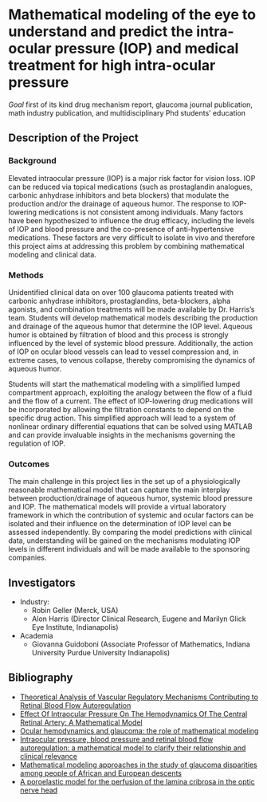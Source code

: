 Mathematical modeling of the eye to understand and predict the intra-ocular pressure (IOP) and medical treatment for high intra-ocular pressure
================================================================================


*Goal* first of its kind drug mechanism report, glaucoma journal publication,
math industry publication, and multidisciplinary Phd students’ education

Description of the Project
--------------------------

### Background ###

Elevated intraocular pressure (IOP) is a major risk factor for vision
loss. IOP can be reduced via topical medications (such as prostaglandin
analogues, carbonic anhydrase inhibitors and beta blockers) that modulate the
production and/or the drainage of aqueous humor. The response to IOP-lowering
medications is not consistent among individuals. Many factors have been
hypothesized to influence the drug efficacy, including the levels of IOP and
blood pressure and the co-presence of anti-hypertensive medications. These
factors are very difficult to isolate in vivo and therefore this project aims
at addressing this problem by combining mathematical modeling and clinical
data.

### Methods ###

Unidentified clinical data on over 100 glaucoma patients treated with
carbonic anhydrase inhibitors, prostaglandins, beta-blockers, alpha agonists,
and combination treatments will be made available by Dr. Harris’s
team. Students will develop mathematical models describing the production and
drainage of the aqueous humor that determine the IOP level. Aqueous humor is
obtained by filtration of blood and this process is strongly influenced by the
level of systemic blood pressure. Additionally, the action of IOP on ocular
blood vessels can lead to vessel compression and, in extreme cases, to venous
collapse, thereby compromising the dynamics of aqueous humor.

Students will start the mathematical modeling with a simplified lumped
compartment approach, exploiting the analogy between the flow of a fluid and
the flow of a current. The effect of IOP-lowering drug medications will be
incorporated by allowing the filtration constants to depend on the specific
drug action. This simplified approach will lead to a system of nonlinear
ordinary differential equations that can be solved using MATLAB and can
provide invaluable insights in the mechanisms governing the regulation of IOP.

### Outcomes ###


The main challenge in this project lies in the set up of a physiologically
reasonable mathematical model that can capture the main interplay between
production/drainage of aqueous humor, systemic blood pressure and IOP. The
mathematical models will provide a virtual laboratory framework in which the
contribution of systemic and ocular factors can be isolated and their
influence on the determination of IOP level can be assessed independently. By
comparing the model predictions with clinical data, understanding will be
gained on the mechanisms modulating IOP levels in different individuals and
will be made available to the sponsoring companies.

Investigators
-------------

 - Industry:
    - Robin Geller (Merck, USA)
    - Alon Harris (Director Clinical Research, Eugene and Marilyn Glick Eye Institute, Indianapolis)
 - Academia
   - Giovanna Guidoboni (Associate Professor of Mathematics, Indiana University Purdue University Indianapolis)

Bibliography
------------

 - [Theoretical Analysis of Vascular Regulatory Mechanisms Contributing to Retinal Blood Flow Autoregulation](merck/Arciero_GG_IOVS.pdf)
 - [Effect Of Intraocular Pressure On The Hemodynamics Of The Central Retinal Artery: A Mathematical Model](merck/CRA_nonlinear.pdf)
 - [Ocular hemodynamics and glaucoma: the role of mathematical modeling](merck/EJO-D-12-00487.HARRIS_139-146.pdf)
 - [Intraocular pressure, blood pressure and retinal blood flow autoregulation: a mathematical model to clarify their relationship and clinical relevance](merck/IOP_retinal_circulation_final.pdf)
 - [Mathematical modeling approaches in the study of glaucoma disparities among people of African and European descents](merck/JCSMD-AD-ED_revised_final.pdf)
 - [A poroelastic model for the perfusion of the lamina cribrosa in the optic nerve head](merck/PaperLC_revised_final.pdf)
